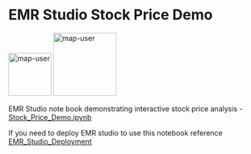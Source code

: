 # EMR Studio Stock Price Demo

<img width="85" alt="map-user" src="https://img.shields.io/badge/views-052-green"> <img width="125" alt="map-user" src="https://img.shields.io/badge/unique visits-023-green">

EMR Studio note book demonstrating interactive stock price analysis - [Stock_Price_Demo.ipynb](https://github.com/ev2900/EMR_Studio_Stock_Price_Demo/blob/main/Stock_Price_Demo.ipynb)

If you need to deploy EMR studio to use this notebook reference [EMR_Studio_Deployment](https://github.com/ev2900/EMR_Studio_Deployment)
